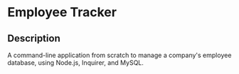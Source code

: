 # Employee Tracker

## Description

A command-line application from scratch to manage a company's employee database, using Node.js, Inquirer, and MySQL.
